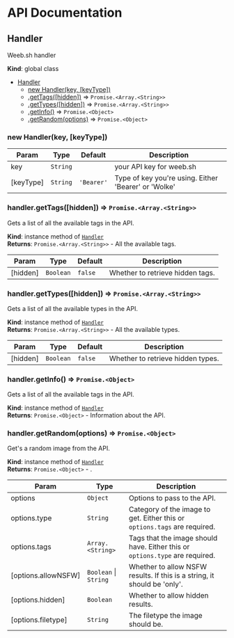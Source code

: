# API Documentation

<a name="Handler"></a>

## Handler
Weeb.sh handler

**Kind**: global class  

* [Handler](#Handler)
    * [new Handler(key, [keyType])](#new_Handler_new)
    * [.getTags([hidden])](#Handler+getTags) ⇒ <code>Promise.&lt;Array.&lt;String&gt;&gt;</code>
    * [.getTypes([hidden])](#Handler+getTypes) ⇒ <code>Promise.&lt;Array.&lt;String&gt;&gt;</code>
    * [.getInfo()](#Handler+getInfo) ⇒ <code>Promise.&lt;Object&gt;</code>
    * [.getRandom(options)](#Handler+getRandom) ⇒ <code>Promise.&lt;Object&gt;</code>

<a name="new_Handler_new"></a>

### new Handler(key, [keyType])

| Param | Type | Default | Description |
| --- | --- | --- | --- |
| key | <code>String</code> |  | your API key for weeb.sh |
| [keyType] | <code>String</code> | <code>&#x27;Bearer&#x27;</code> | Type of key you're using. Either 'Bearer' or 'Wolke' |

<a name="Handler+getTags"></a>

### handler.getTags([hidden]) ⇒ <code>Promise.&lt;Array.&lt;String&gt;&gt;</code>
Gets a list of all the available tags in the API.

**Kind**: instance method of [<code>Handler</code>](#Handler)  
**Returns**: <code>Promise.&lt;Array.&lt;String&gt;&gt;</code> - All the available tags.  

| Param | Type | Default | Description |
| --- | --- | --- | --- |
| [hidden] | <code>Boolean</code> | <code>false</code> | Whether to retrieve hidden tags. |

<a name="Handler+getTypes"></a>

### handler.getTypes([hidden]) ⇒ <code>Promise.&lt;Array.&lt;String&gt;&gt;</code>
Gets a list of all the available types in the API.

**Kind**: instance method of [<code>Handler</code>](#Handler)  
**Returns**: <code>Promise.&lt;Array.&lt;String&gt;&gt;</code> - All the available types.  

| Param | Type | Default | Description |
| --- | --- | --- | --- |
| [hidden] | <code>Boolean</code> | <code>false</code> | Whether to retrieve hidden types. |

<a name="Handler+getInfo"></a>

### handler.getInfo() ⇒ <code>Promise.&lt;Object&gt;</code>
Gets a list of all the available tags in the API.

**Kind**: instance method of [<code>Handler</code>](#Handler)  
**Returns**: <code>Promise.&lt;Object&gt;</code> - Information about the API.  
<a name="Handler+getRandom"></a>

### handler.getRandom(options) ⇒ <code>Promise.&lt;Object&gt;</code>
Get's a random image from the API.

**Kind**: instance method of [<code>Handler</code>](#Handler)  
**Returns**: <code>Promise.&lt;Object&gt;</code> - .  

| Param | Type | Description |
| --- | --- | --- |
| options | <code>Object</code> | Options to pass to the API. |
| options.type | <code>String</code> | Category of the image to get. Either this or `options.tags` are required. |
| options.tags | <code>Array.&lt;String&gt;</code> | Tags that the image should have. Either this or `options.type` are required. |
| [options.allowNSFW] | <code>Boolean</code> \| <code>String</code> | Whether to allow NSFW results. If this is a string, it should be 'only'. |
| [options.hidden] | <code>Boolean</code> | Whether to allow hidden results. |
| [options.filetype] | <code>String</code> | The filetype the image should be. |


